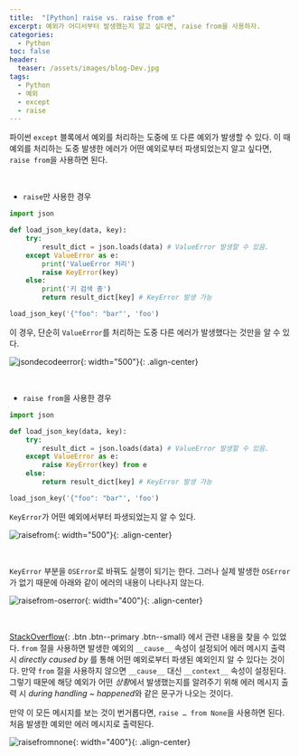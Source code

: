 ```yaml
---
title:  "[Python] raise vs. raise from e"
excerpt: 예외가 어디서부터 발생했는지 알고 싶다면, raise from을 사용하자.
categories:
  - Python
toc: false
header:
  teaser: /assets/images/blog-Dev.jpg
tags:
  - Python
  - 예외
  - except
  - raise
---
```




  파이썬 `except` 블록에서 예외를 처리하는 도중에 또 다른 예외가 발생할 수 있다. 이 때 예외를 처리하는 도중 발생한 에러가 어떤 예외로부터 파생되었는지 알고 싶다면, `raise from`을 사용하면 된다. 

<br>

* `raise`만 사용한 경우

```python
import json

def load_json_key(data, key):
    try:
        result_dict = json.loads(data) # ValueError 발생할 수 있음.
    except ValueError as e:
        print('ValueError 처리')
        raise KeyError(key) 
    else:
        print('키 검색 중')
        return result_dict[key] # KeyError 발생 가능

load_json_key('{"foo": "bar"', 'foo')
```

  이 경우, 단순히 `ValueError`를 처리하는 도중 다른 에러가 발생했다는 것만을 알 수 있다. 

![jsondecodeerror]({{site.url}}/assets/images/error-02-jsondecode.png){: width="500"}{: .align-center}

<br>

* `raise from`을 사용한 경우

```python
import json

def load_json_key(data, key):
    try:
        result_dict = json.loads(data) # ValueError 발생할 수 있음.
    except ValueError as e:
        raise KeyError(key) from e
    else:
        return result_dict[key] # KeyError 발생 가능

load_json_key('{"foo": "bar"', 'foo')
```

 `KeyError`가 어떤 예외에서부터 파생되었는지 알 수 있다.

![raisefrom]({{site.url}}/assets/images/error-02-jsondecode-raisefrom.png){: width="500"}{: .align-center}

<br>

 `KeyError` 부분을 `OSError`로 바꿔도 실행이 되기는 한다. 그러나 실제 발생한 `OSError`가 없기 때문에 아래와 같이 에러의 내용이 나타나지 않는다.

![raisefrom-oserror]({{site.url}}/assets/images/error-02-jsondecode-oserror.png){: width="400"}{: .align-center}

<br>

 [StackOverflow](https://stackoverflow.com/questions/24752395/python-raise-from-usage){: .btn .btn--primary .btn--small} 에서 관련 내용을 찾을 수 있었다. `from` 절을 사용하면 발생한 예외의 `__cause__` 속성이 설정되어 에러 메시지 출력 시 *directly caused by* 를 통해 어떤 예외로부터 파생된 예외인지 알 수 있다는 것이다. 만약 `from` 절을 사용하지 않으면 `__cause__` 대신 `__context__` 속성이 설정된다. 그렇기 때문에 해당 예외가 어떤 *상황*에서 발생했는지를 알려주기 위해 에러 메시지 출력 시 *during handling ~ happened*와 같은 문구가 나오는 것이다.

 만약 이 모든 메시지를 보는 것이 번거롭다면, `raise … from None`을 사용하면 된다. 처음 발생한 예외만 에러 메시지로 출력된다. 

![raisefromnone]({{site.url}}/assets/images/error-02-jsondecode-raisefromnone.png){: width="400"}{: .align-center}